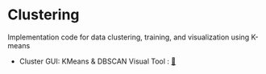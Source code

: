 # Clustering
Implementation code for data clustering, training, and visualization using K-means


- Cluster GUI: KMeans & DBSCAN Visual Tool : [📂](https://github.com/YunzhenYang-collection/K-means-clustering/tree/main/Clustering_tkinter1)
